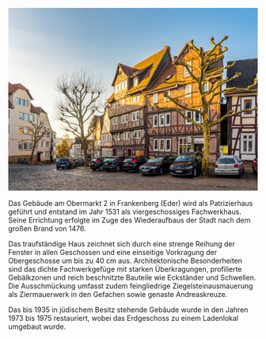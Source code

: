 ![Bürgerhaus](./images/frankenberg/p35.jpg)

Das Gebäude am Obermarkt 2 in Frankenberg (Eder) wird als Patrizierhaus geführt und entstand im Jahr 1531 als viergeschossiges Fachwerkhaus. Seine Errichtung erfolgte im Zuge des Wiederaufbaus der Stadt nach dem großen Brand von 1476.

Das traufständige Haus zeichnet sich durch eine strenge Reihung der Fenster in allen Geschossen und eine einseitige Vorkragung der Obergeschosse um bis zu 40 cm aus. Architektonische Besonderheiten sind das dichte Fachwerkgefüge mit starken Überkragungen, profilierte Gebälkzonen und reich beschnitzte Bauteile wie Eckständer und Schwellen. Die Ausschmückung umfasst zudem feingliedrige Ziegelsteinausmauerung als Ziermauerwerk in den Gefachen sowie genaste Andreaskreuze.

Das bis 1935 in jüdischem Besitz stehende Gebäude wurde in den Jahren 1973 bis 1975 restauriert, wobei das Erdgeschoss zu einem Ladenlokal umgebaut wurde.